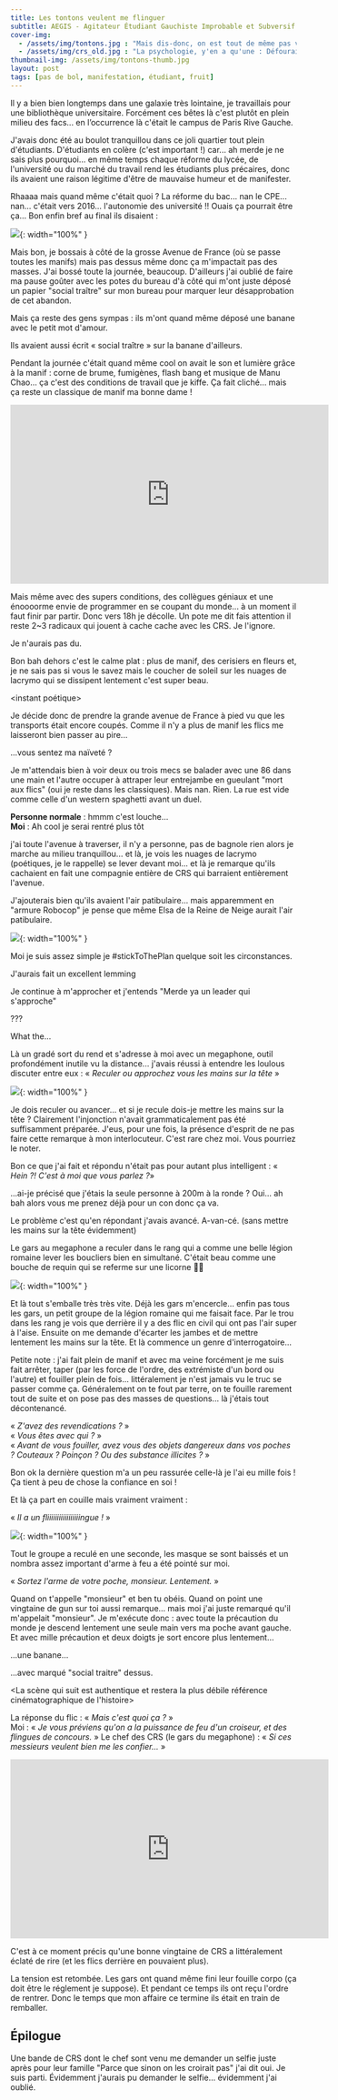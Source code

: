 ```yaml
---
title: Les tontons veulent me flinguer
subtitle: AEGIS - Agitateur Étudiant Gauchiste Improbable et Subversif
cover-img: 
  - /assets/img/tontons.jpg : "Mais dis-donc, on est tout de même pas venus pour beurrer les sandwichs!"
  - /assets/img/crs_old.jpg : "La psychologie, y'en a qu'une : Défourailler le premier. C'est un peu sommaire, mais ça peut être efficace"
thumbnail-img: /assets/img/tontons-thumb.jpg
layout: post
tags: [pas de bol, manifestation, étudiant, fruit]
---
```


Il y a bien bien longtemps dans une galaxie très lointaine, je travaillais pour une bibliothèque universitaire. Forcément ces bêtes là c'est plutôt en plein milieu des facs... en l’occurrence là c'était le campus de Paris Rive Gauche.

J'avais donc été au boulot tranquillou dans ce joli quartier tout plein d'étudiants. D'étudiants en colère (c'est important !) car... ah merde je ne sais plus pourquoi... en même temps chaque réforme du lycée, de l'université ou du marché du travail rend les étudiants plus précaires, donc ils avaient une raison légitime d'être de mauvaise humeur et de manifester.

Rhaaaa mais quand même c'était quoi ? La réforme du bac... nan le CPE... nan... c'était vers 2016... l'autonomie des université !! Ouais ça pourrait être ça... Bon enfin bref au final ils disaient :

![](https://tenor.com/uqwt.gif){: width="100%" }

Mais bon, je bossais à côté de la grosse Avenue de France (où se passe toutes les manifs) mais pas dessus même donc ça m'impactait pas des masses. J'ai bossé toute la journée, beaucoup. D'ailleurs j'ai oublié de faire ma pause goûter avec les potes du bureau d'à côté qui m'ont juste déposé un papier "social traître" sur mon bureau pour marquer leur désapprobation de cet abandon.

Mais ça reste des gens sympas : ils m'ont quand même déposé une banane avec le petit mot d'amour.

Ils avaient aussi écrit « social traître » sur la banane d'ailleurs.

Pendant la journée c'était quand même cool on avait le son et lumière grâce à la manif : corne de brume, fumigènes, flash bang et musique de Manu Chao... ça c'est des conditions de travail que je kiffe. Ça fait cliché... mais ça reste un classique de manif ma bonne dame !

<iframe width="560" height="315" src="https://www.youtube.com/embed/7AzimrAgWbA" title="YouTube video player" frameborder="0" allow="accelerometer; autoplay; clipboard-write; encrypted-media; gyroscope; picture-in-picture" allowfullscreen></iframe>

Mais même avec des supers conditions, des collègues géniaux et une énoooorme envie de programmer en se coupant du monde... à un moment il faut finir par partir. Donc vers 18h je décolle. Un pote me dit fais attention il reste 2~3 radicaux qui jouent à cache cache avec les CRS. Je l'ignore.

Je n'aurais pas du.

Bon bah dehors c'est le calme plat : plus de manif, des cerisiers en fleurs et, je ne sais pas si vous le savez mais le coucher de soleil sur les nuages de lacrymo qui se dissipent lentement c'est super beau.

<instant poétique>

Je décide donc de prendre la grande avenue de France à pied vu que les transports était encore coupés. Comme il n'y a plus de manif les flics me laisseront bien passer au pire...

...vous sentez ma naïveté ?

Je m'attendais bien à voir deux ou trois mecs se balader avec une 86 dans une main et l'autre occuper à attraper leur entrejambe en gueulant "mort aux flics" (oui je reste dans les classiques). Mais nan. Rien. La rue est vide comme celle d'un western spaghetti avant un duel.

**Personne normale** : hmmm c'est louche...</br>
**Moi** : Ah cool je serai rentré plus tôt

j'ai toute l'avenue à traverser, il n'y a personne, pas de bagnole rien alors je marche au milieu tranquillou... et là, je vois les nuages de lacrymo (poétiques, je le rappelle) se lever devant moi... et là je remarque qu'ils cachaient en fait une compagnie entière de CRS qui barraient entièrement l'avenue.

J'ajouterais bien qu'ils avaient l'air patibulaire... mais apparemment en "armure Robocop" je pense que même Elsa de la Reine de Neige aurait l'air patibulaire.

![](https://tenor.com/6zEs.gif){: width="100%" }

Moi je suis assez simple je #stickToThePlan quelque soit les circonstances.

J'aurais fait un excellent lemming

Je continue à m'approcher et j'entends "Merde ya un leader qui s'approche"

???

What the...

Là un gradé sort du rend et s'adresse à moi avec un megaphone, outil profondément inutile vu la distance... j'avais réussi à entendre les loulous discuter entre eux : « _Reculer ou approchez vous les mains sur la tête_ »

![](https://tenor.com/blGer.gif){: width="100%" }

Je dois reculer ou avancer... et si je recule dois-je mettre les mains sur la tête ? Clairement l'injonction n'avait grammaticalement pas été suffisamment préparée. J'eus, pour une fois, la présence d'esprit de ne pas faire cette remarque à mon interlocuteur. C'est rare chez moi. Vous pourriez le noter.

Bon ce que j'ai fait et répondu n'était pas pour autant plus intelligent : « _Hein ?! C'est à moi que vous parlez ?_»

...ai-je précisé que j'étais la seule personne à 200m à la ronde ? Oui... ah bah alors vous me prenez déjà pour un con donc ça va.

Le problème c'est qu'en répondant j'avais avancé. A-van-cé. (sans mettre les mains sur la tête évidemment)

Le gars au megaphone a reculer dans le rang qui a comme une belle légion romaine lever les boucliers bien en simultané. C'était beau comme une bouche de requin qui se referme sur une licorne 🦄🦈

![](/assets/img/tortue-romaine.jpg){: width="100%" }

Et là tout s'emballe très très vite. Déjà les gars m'encercle... enfin pas tous les gars, un petit groupe de la légion romaine qui me faisait face. Par le trou dans les rang je vois que derrière il y a des flic en civil qui ont pas l'air super à l'aise. Ensuite on me demande d'écarter les jambes et de mettre lentement les mains sur la tête. Et là commence un genre d'interrogatoire...

Petite note : j'ai fait plein de manif et avec ma veine forcément je me suis fait arrêter, taper (par les force de l'ordre, des extrémiste d'un bord ou l'autre) et fouiller plein de fois... littéralement je n'est jamais vu le truc se passer comme ça. Généralement on te fout par terre, on te fouille rarement tout de suite et on pose pas des masses de questions... là j'étais tout décontenancé.

« _Z'avez des revendications ?_ »</br>
« _Vous êtes avec qui ?_ »</br>
« _Avant de vous fouiller, avez vous des objets dangereux dans vos poches ? Couteaux ? Poinçon ? Ou des substance illicites ?_ » 

Bon ok la dernière question m'a un peu rassurée celle-là je l'ai eu mille fois ! Ça tient à peu de chose la confiance en soi !

Et là ça part en couille mais vraiment vraiment :

« _Il a un fliiiiiiiiiiiiiiiiingue !_ »

![](https://tenor.com/brZJk.gif){: width="100%" }

Tout le groupe a reculé en une seconde, les masque se sont baissés et un nombra assez important d'arme à feu a été pointé sur moi.

« _Sortez l'arme de votre poche, monsieur. Lentement._ »

Quand on t'appelle "monsieur" et ben tu obéis. Quand on point une vingtaine de gun sur toi aussi remarque... mais moi j'ai juste remarqué qu'il m'appelait "monsieur". Je m'exécute donc : avec toute la précaution du monde je descend lentement une seule main vers ma poche avant gauche. Et avec mille précaution et deux doigts je sort encore plus lentement...

...une banane...

...avec marqué "social traitre" dessus.

<La scène qui suit est authentique et restera la plus débile référence cinématographique de l'histoire>

La réponse du flic : « _Mais c'est quoi ça ?_ »</br>
Moi : « _Je vous préviens qu'on a la puissance de feu d'un croiseur, et des flingues de concours._ »
Le chef des CRS (le gars du megaphone) : « _Si ces messieurs veulent bien me les confier..._ »

<iframe width="560" height="315" src="https://www.youtube.com/embed/1ZiUij9Th-c" title="YouTube video player" frameborder="0" allow="accelerometer; autoplay; clipboard-write; encrypted-media; gyroscope; picture-in-picture" allowfullscreen></iframe>

C'est à ce moment précis qu'une bonne vingtaine de CRS a littéralement éclaté de rire (et les flics derrière en pouvaient plus).

La tension est retombée. Les gars ont quand même fini leur fouille corpo (ça doit être le réglement je suppose). Et pendant ce temps ils ont reçu l'ordre de rentrer. Donc le temps que mon affaire ce termine ils était en train de remballer.

## Épilogue

Une bande de CRS dont le chef sont venu me demander un selfie juste après pour leur famille "Parce que sinon on les croirait pas" j'ai dit oui. Je suis parti. Évidemment j'aurais pu demander le selfie... évidemment j'ai oublié.

